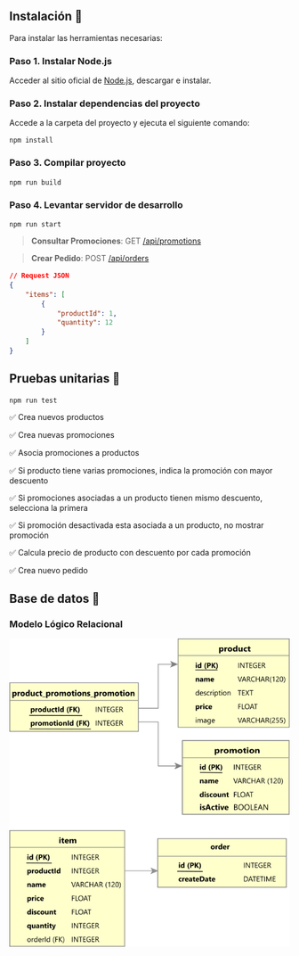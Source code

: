 
## Instalación 🔧

Para instalar las herramientas necesarias:

### Paso 1. Instalar Node.js

Acceder al sitio oficial de [Node.js](https://nodejs.org/), descargar e instalar.

### Paso 2. Instalar dependencias del proyecto

Accede a la carpeta del proyecto y ejecuta el siguiente comando:

```
npm install
```

### Paso 3. Compilar proyecto

```
npm run build
```

### Paso 4. Levantar servidor de desarrollo

```
npm run start
```

> **Consultar Promociones**: GET [/api/promotions](http://localhost:3000/api/promotions)

> **Crear Pedido**: POST [/api/orders](http://localhost:3000/api/orders)
```json
// Request JSON
{
    "items": [
        {
            "productId": 1,
            "quantity": 12
        }
    ]
}
```


## Pruebas unitarias 💋

```
npm run test
```

✅ Crea nuevos productos

✅ Crea nuevas promociones

✅ Asocia promociones a productos

✅ Si producto tiene varias promociones, indica la promoción con mayor descuento

✅ Si promociones asociadas a un producto tienen mismo descuento, selecciona la primera

✅ Si promoción desactivada esta asociada a un producto, no mostrar promoción

✅ Calcula precio de producto con descuento por cada promoción

✅ Crea nuevo pedido

## Base de datos :floppy_disk:

### Modelo Lógico Relacional

![Modelo Lógico Relacional](./docs/MODELO_LOGICO_RELACIONAL_v0.3.png "Modelo Lógico Relacional")
